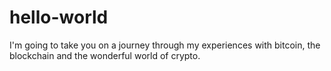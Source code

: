 # hello-world


I'm going to take you on a journey through my experiences with bitcoin, the blockchain and the wonderful world of crypto. 
